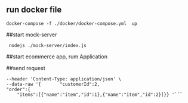 ## run docker file
```docker-compose -f ./docker/docker-compose.yml  up ```

##start mock-server 

``` nodejs ./mock-server/index.js```

##start ecommerce app, rum Application

##send request

```curl --location --request POST 'http://localhost:8080/checkout' \
--header 'Content-Type: application/json' \
--data-raw '{       "customerId":2,
"order":{
    "items":[{"name":"item","id":1},{"name":"item","id":2}]}} '```

